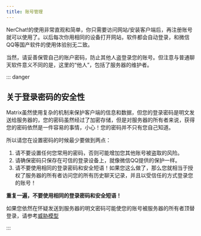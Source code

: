 ```yaml
---
title: 账号管理
---
```


NerChat!的使用非常直观和简单，你只需要访问网站/安装客户端后，再注册账号就可以使用了。以后每次你用相同的设备打开网站，软件都会自动登录，和微信QQ等国产软件的使用体验别无二致。

当然，请妥善保管自己的账户密码，防止其他人盗登录您的账号。但注意与普通聊天软件意义不同的是，这里的“他人”，包括了服务器的维护者。


::: danger

## 关于登录密码的安全性

Matrix虽然使用复杂的机制来保护客户端的信息和数据，但您的登录密码是明文发送给服务器的，您的密码虽然经过了加密存储，但是对服务器的所有者来说，获得您的密码依然是一件容易的事情，小心！您的密码并不只有您自己知道。

所以请您在设置密码的时候最少要做到两点：

1. 请不要设置任何您常用的密码，否则可能增加您其他账号被盗取的风险。
2. 请确保密码只保存在可信的登录设备上，就像微信QQ提供的保护一样。
3. 请不要使用相同的登录密码和安全短语！如果您这么做了，那么您就相当于授权了服务器的所有者访问您的所有历史聊天记录，并且以受信任的方式登录您的账号！

**重复一遍，不要使用相同的登录密码和安全短语！**

如果您依然在怀疑发送到服务器的明文密码可能使您的账号被服务器的所有者顶替登录，请参考[威胁模型](../security/device_and_secret/#威胁模型)

:::